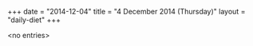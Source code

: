 +++
date = "2014-12-04"
title = "4 December 2014 (Thursday)"
layout = "daily-diet"
+++

<p>&lt;no entries&gt;</p>